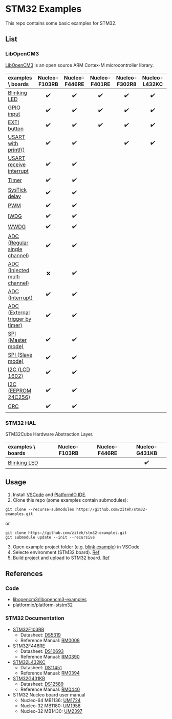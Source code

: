 # STM32 Examples

This repo contains some basic examples for STM32.

## List

### LibOpenCM3

[LibOpenCM3](https://github.com/libopencm3/libopencm3) is an open source ARM Cortex-M microcontroller library.

| examples \ boards                                                           |   Nucleo-F103RB    |   Nucleo-F446RE    |   Nucleo-F401RE    |   Nucleo-F302R8    |   Nucleo-L432KC    |   Nucleo-G431KB    |
| :-------------------------------------------------------------------------- | :----------------: | :----------------: | :----------------: | :----------------: | :----------------: | :----------------: |
| [Blinking LED](./libopencm3/blink/)                                         | :heavy_check_mark: | :heavy_check_mark: | :heavy_check_mark: | :heavy_check_mark: | :heavy_check_mark: | :heavy_check_mark: |
| [GPIO input](./libopencm3/gpio_input/)                                      | :heavy_check_mark: | :heavy_check_mark: | :heavy_check_mark: | :heavy_check_mark: | :heavy_check_mark: |                    |
| [EXTI button](./libopencm3/exti_button/)                                    | :heavy_check_mark: | :heavy_check_mark: | :heavy_check_mark: | :heavy_check_mark: | :heavy_check_mark: |                    |
| [USART with printf()](./libopencm3/usart_printf/)                           | :heavy_check_mark: | :heavy_check_mark: |                    | :heavy_check_mark: | :heavy_check_mark: |                    |
| [USART receive interrupt](./libopencm3/usart_receive_interrupt/)            | :heavy_check_mark: | :heavy_check_mark: |                    |                    |                    |                    |
| [Timer](./libopencm3/timer/)                                                | :heavy_check_mark: | :heavy_check_mark: |                    |                    |                    |                    |
| [SysTick delay](./libopencm3/systick/)                                      | :heavy_check_mark: | :heavy_check_mark: |                    |                    |                    |                    |
| [PWM](./libopencm3/pwm/)                                                    | :heavy_check_mark: | :heavy_check_mark: |                    |                    |                    |                    |
| [IWDG](./libopencm3/iwdg/)                                                  | :heavy_check_mark: | :heavy_check_mark: |                    |                    |                    |                    |
| [WWDG](./libopencm3/wwdg/)                                                  | :heavy_check_mark: | :heavy_check_mark: |                    |                    |                    |                    |
| [ADC (Regular single channel)](./libopencm3/adc_single_channel_regular/)    | :heavy_check_mark: | :heavy_check_mark: |                    |                    |                    |                    |
| [ADC (Injected multi channel)](./libopencm3/adc_multi_channel_injected/)    |        :x:         | :heavy_check_mark: |                    |                    |                    |                    |
| [ADC (Interrupt)](./libopencm3/adc_interrupt/)                              | :heavy_check_mark: | :heavy_check_mark: |                    |                    |                    |                    |
| [ADC (External trigger by timer)](./libopencm3/adc_external_trigger_timer/) | :heavy_check_mark: | :heavy_check_mark: |                    |                    |                    |                    |
| [SPI (Master mode)](./libopencm3/spi_master/)                               | :heavy_check_mark: | :heavy_check_mark: |                    |                    |                    |                    |
| [SPI (Slave mode)](./libopencm3/spi_slave/)                                 | :heavy_check_mark: | :heavy_check_mark: |                    |                    |                    |                    |
| [I2C (LCD 1602)](./libopencm3/i2c_lcd1602/)                                 | :heavy_check_mark: | :heavy_check_mark: |                    |                    |                    |                    |
| [I2C (EEPROM 24C256)](./libopencm3/i2c_eeprom_24c256/)                      | :heavy_check_mark: | :heavy_check_mark: |                    |                    |                    |                    |
| [CRC](./libopencm3/crc/)                                                    | :heavy_check_mark: | :heavy_check_mark: |                    |                    |                    |                    |

### STM32 HAL

STM32Cube Hardware Abstraction Layer.

| examples \ boards                  | Nucleo-F103RB | Nucleo-F446RE |   Nucleo-G431KB    |
| :--------------------------------- | :-----------: | :-----------: | :----------------: |
| [Blinking LED](./stm32_hal/blink/) |               |               | :heavy_check_mark: |

## Usage

1. Install [VSCode](https://code.visualstudio.com) and [PlatformIO IDE](https://marketplace.visualstudio.com/items?itemName=platformio.platformio-ide).
2. Clone this repo (some examples contain submodules):

```git
git clone --recurse-submodules https://github.com/ziteh/stm32-examples.git
```

or

```git
git clone https://github.com/ziteh/stm32-examples.git
git submodule update --init --recursive
```

3. Open example project folder (e.g. [blink example](./libopencm3/blink/)) in VSCode.
4. Selecte environment (STM32 board). [Ref](https://docs.platformio.org/en/stable/integration/ide/vscode.html#task-explorer)
5. Build project and upload to STM32 board. [Ref](https://docs.platformio.org/en/stable/integration/ide/vscode.html)

## References

### Code

- [libopencm3/libopencm3-examples](https://github.com/libopencm3/libopencm3-examples)
- [platformio/platform-ststm32](https://github.com/platformio/platform-ststm32)

### STM32 Documentation

- [STM32F103RB](https://www.st.com/en/microcontrollers-microprocessors/stm32f103rb.html)
  - Datasheet: [DS5319](https://www.st.com/resource/en/datasheet/stm32f103rb.pdf)
  - Reference Manual: [RM0008](https://www.st.com/resource/en/reference_manual/rm0008-stm32f101xx-stm32f102xx-stm32f103xx-stm32f105xx-and-stm32f107xx-advanced-armbased-32bit-mcus-stmicroelectronics.pdf)
- [STM32F446RE](https://www.st.com/en/microcontrollers-microprocessors/stm32f446re.html)
  - Datasheet: [DS10693](https://www.st.com/resource/en/datasheet/stm32f446re.pdf)
  - Reference Manual: [RM0390](https://www.st.com/resource/en/reference_manual/rm0390-stm32f446xx-advanced-armbased-32bit-mcus-stmicroelectronics.pdf)
- [STM32L432KC](https://www.st.com/en/microcontrollers-microprocessors/stm32l432kc.html)
  - Datasheet: [DS11451](https://www.st.com/resource/en/datasheet/stm32l432kc.pdf)
  - Reference Manual: [RM0394](https://www.st.com/resource/en/reference_manual/rm0394-stm32l41xxx42xxx43xxx44xxx45xxx46xxx-advanced-armbased-32bit-mcus-stmicroelectronics.pdf)
- [STM32G431KB](https://www.st.com/en/microcontrollers-microprocessors/stm32g431kb.html)
  - Datasheet: [DS12589](https://www.st.com/resource/en/datasheet/stm32g431kb.pdf)
  - Reference Manual: [RM0440](https://www.st.com/resource/en/reference_manual/rm0440-stm32g4-series-advanced-armbased-32bit-mcus-stmicroelectronics.pdf)
- STM32 Nucleo board user manual
  - Nucleo-64 MB1136: [UM1724](https://www.st.com/resource/en/user_manual/um1724-stm32-nucleo64-boards-mb1136-stmicroelectronics.pdf)
  - Nucleo-32 MB1180: [UM1956](https://www.st.com/resource/en/user_manual/um1956-stm32-nucleo32-boards-mb1180-stmicroelectronics.pdf)
  - Nucleo-32 MB1430: [UM2397](https://www.st.com/resource/en/user_manual/um2397-stm32g4-nucleo32-board-mb1430-stmicroelectronics.pdf)
